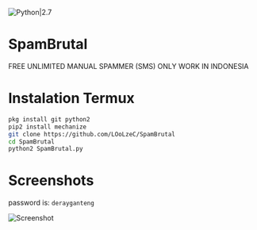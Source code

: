 ![Python|2.7](https://img.shields.io/badge/Python-2.7-brightgreen.svg)

# SpamBrutal

FREE UNLIMITED MANUAL SPAMMER (SMS)
ONLY WORK IN INDONESIA

# Instalation Termux
```bash
pkg install git python2
pip2 install mechanize
git clone https://github.com/LOoLzeC/SpamBrutal
cd SpamBrutal
python2 SpamBrutal.py
```

# Screenshots
password is: `derayganteng`

![Screenshot](Screenshot_2019-02-08-08-00-11.png)
